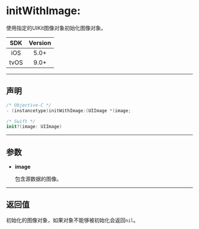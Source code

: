 # initWithImage:

使用指定的UIKit图像对象初始化图像对象。

| SDK | Version |
|:---:|:---:|
| iOS | 5.0+ |
| tvOS | 9.0+ |

---

## 声明

```objective-c
/* Objective-C */
- (instancetype)initWithImage:(UIImage *)image;
```

```swift
/* Swift */
init?(image: UIImage)
```

---

## 参数

* **image**

    包含源数据的图像。

---

## 返回值

初始化的图像对象，如果对象不能够被初始化会返回`nil`。
